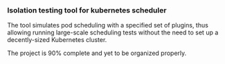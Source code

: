 ### Isolation testing tool for kubernetes scheduler

The tool simulates pod scheduling with a specified set of plugins, thus allowing running large-scale scheduling tests without the need to set up a decently-sized Kubernetes cluster.

The project is 90% complete and yet to be organized properly.
